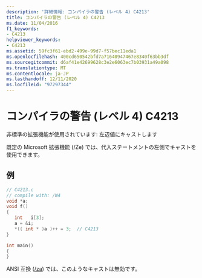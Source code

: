 ```yaml
---
description: '詳細情報: コンパイラの警告 (レベル 4) C4213'
title: コンパイラの警告 (レベル 4) C4213
ms.date: 11/04/2016
f1_keywords:
- C4213
helpviewer_keywords:
- C4213
ms.assetid: 59fc3f61-ebd2-499e-99d7-f57bec11eda1
ms.openlocfilehash: 400cd650542bfd7a71640947467e8340f63bb3df
ms.sourcegitcommit: d6af41e42699628c3e2e6063ec7b03931a49a098
ms.translationtype: MT
ms.contentlocale: ja-JP
ms.lasthandoff: 12/11/2020
ms.locfileid: "97297344"
---
```

# <a name="compiler-warning-level-4-c4213"></a>コンパイラの警告 (レベル 4) C4213

非標準の拡張機能が使用されています: 左辺値にキャストします

既定の Microsoft 拡張機能 (/Ze) では、代入ステートメントの左側でキャストを使用できます。

## <a name="example"></a>例

```c
// C4213.c
// compile with: /W4
void *a;
void f()
{
   int   i[3];
   a = &i;
   *(( int * )a )++ = 3;  // C4213
}

int main()
{
}
```

ANSI 互換 ([/za](../../build/reference/za-ze-disable-language-extensions.md)) では、このようなキャストは無効です。
